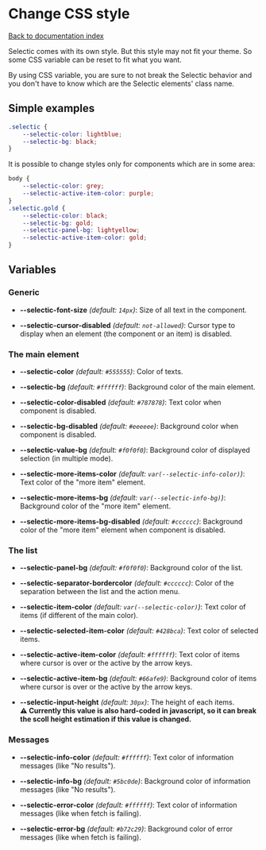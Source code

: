 # Change CSS style

[Back to documentation index](main.md)

Selectic comes with its own style. But this style may not fit your theme.
So some CSS variable can be reset to fit what you want.

By using CSS variable, you are sure to not break the Selectic behavior and you don't have to know which are the Selectic elements' class name.


## Simple examples

```css
.selectic {
    --selectic-color: lightblue;
    --selectic-bg: black;
}
```

It is possible to change styles only for components which are in some area:

```css
body {
    --selectic-color: grey;
    --selectic-active-item-color: purple;
}
.selectic.gold {
    --selectic-color: black;
    --selectic-bg: gold;
    --selectic-panel-bg: lightyellow;
    --selectic-active-item-color: gold;
}
```


## Variables

### Generic

* **--selectic-font-size** _(default: `14px`)_: Size of all text in the component.

* **--selectic-cursor-disabled** _(default: `not-allowed`)_: Cursor type to display when an element (the component or an item) is disabled.

### The main element

* **--selectic-color** _(default: `#555555`)_: Color of texts.

* **--selectic-bg** _(default: `#ffffff`)_: Background color of the main element.

* **--selectic-color-disabled** _(default: `#787878`)_: Text color when component is disabled.

* **--selectic-bg-disabled** _(default: `#eeeeee`)_: Background color when component is disabled.

* **--selectic-value-bg** _(default: `#f0f0f0`)_: Background color of displayed selection (in multiple mode).

* **--selectic-more-items-color** _(default: `var(--selectic-info-color)`)_: Text color of the "more item" element.

* **--selectic-more-items-bg** _(default: `var(--selectic-info-bg)`)_: Background color of the "more item" element.

* **--selectic-more-items-bg-disabled** _(default: `#cccccc`)_: Background color of the "more item" element when component is disabled.

### The list

* **--selectic-panel-bg** _(default: `#f0f0f0`)_: Background color of the list.

* **--selectic-separator-bordercolor** _(default: `#cccccc`)_: Color of the separation between the list and the action menu.

* **--selectic-item-color** _(default: `var(--selectic-color)`)_: Text color of items (if different of the main color).

* **--selectic-selected-item-color** _(default: `#428bca`)_: Text color of selected items.

* **--selectic-active-item-color** _(default: `#ffffff`)_: Text color of items where cursor is over or the active by the arrow keys.

* **--selectic-active-item-bg** _(default: `#66afe9`)_: Background color of items where cursor is over or the active by the arrow keys.

* **--selectic-input-height** _(default: `30px`)_: The height of each items.<br>
**⚠ Currently this value is also hard-coded in javascript, so it can break the scoll height estimation if this value is changed.**

### Messages

* **--selectic-info-color** _(default: `#ffffff`)_: Text color of information messages (like "No results").

* **--selectic-info-bg** _(default: `#5bc0de`)_: Background color of information messages (like "No results").

* **--selectic-error-color** _(default: `#ffffff`)_: Text color of information messages (like when fetch is failing).

* **--selectic-error-bg** _(default: `#b72c29`)_: Background color of error messages (like when fetch is failing).
